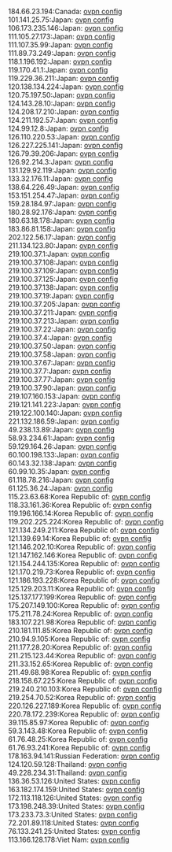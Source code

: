184.66.23.194:Canada: [ovpn config](vpn/184_66_23_194.ovpn)  
101.141.25.75:Japan: [ovpn config](vpn/101_141_25_75.ovpn)  
106.173.235.146:Japan: [ovpn config](vpn/106_173_235_146.ovpn)  
111.105.27.173:Japan: [ovpn config](vpn/111_105_27_173.ovpn)  
111.107.35.99:Japan: [ovpn config](vpn/111_107_35_99.ovpn)  
111.89.73.249:Japan: [ovpn config](vpn/111_89_73_249.ovpn)  
118.1.196.192:Japan: [ovpn config](vpn/118_1_196_192.ovpn)  
119.170.41.1:Japan: [ovpn config](vpn/119_170_41_1.ovpn)  
119.229.36.211:Japan: [ovpn config](vpn/119_229_36_211.ovpn)  
120.138.134.224:Japan: [ovpn config](vpn/120_138_134_224.ovpn)  
120.75.197.50:Japan: [ovpn config](vpn/120_75_197_50.ovpn)  
124.143.28.10:Japan: [ovpn config](vpn/124_143_28_10.ovpn)  
124.208.17.210:Japan: [ovpn config](vpn/124_208_17_210.ovpn)  
124.211.192.57:Japan: [ovpn config](vpn/124_211_192_57.ovpn)  
124.99.12.8:Japan: [ovpn config](vpn/124_99_12_8.ovpn)  
126.110.220.53:Japan: [ovpn config](vpn/126_110_220_53.ovpn)  
126.227.225.141:Japan: [ovpn config](vpn/126_227_225_141.ovpn)  
126.79.39.206:Japan: [ovpn config](vpn/126_79_39_206.ovpn)  
126.92.214.3:Japan: [ovpn config](vpn/126_92_214_3.ovpn)  
131.129.92.119:Japan: [ovpn config](vpn/131_129_92_119.ovpn)  
133.32.176.11:Japan: [ovpn config](vpn/133_32_176_11.ovpn)  
138.64.226.49:Japan: [ovpn config](vpn/138_64_226_49.ovpn)  
153.151.254.47:Japan: [ovpn config](vpn/153_151_254_47.ovpn)  
159.28.184.97:Japan: [ovpn config](vpn/159_28_184_97.ovpn)  
180.28.92.176:Japan: [ovpn config](vpn/180_28_92_176.ovpn)  
180.63.18.178:Japan: [ovpn config](vpn/180_63_18_178.ovpn)  
183.86.81.158:Japan: [ovpn config](vpn/183_86_81_158.ovpn)  
202.122.56.17:Japan: [ovpn config](vpn/202_122_56_17.ovpn)  
211.134.123.80:Japan: [ovpn config](vpn/211_134_123_80.ovpn)  
219.100.37.1:Japan: [ovpn config](vpn/219_100_37_1.ovpn)  
219.100.37.108:Japan: [ovpn config](vpn/219_100_37_108.ovpn)  
219.100.37.109:Japan: [ovpn config](vpn/219_100_37_109.ovpn)  
219.100.37.125:Japan: [ovpn config](vpn/219_100_37_125.ovpn)  
219.100.37.138:Japan: [ovpn config](vpn/219_100_37_138.ovpn)  
219.100.37.19:Japan: [ovpn config](vpn/219_100_37_19.ovpn)  
219.100.37.205:Japan: [ovpn config](vpn/219_100_37_205.ovpn)  
219.100.37.211:Japan: [ovpn config](vpn/219_100_37_211.ovpn)  
219.100.37.213:Japan: [ovpn config](vpn/219_100_37_213.ovpn)  
219.100.37.22:Japan: [ovpn config](vpn/219_100_37_22.ovpn)  
219.100.37.4:Japan: [ovpn config](vpn/219_100_37_4.ovpn)  
219.100.37.50:Japan: [ovpn config](vpn/219_100_37_50.ovpn)  
219.100.37.58:Japan: [ovpn config](vpn/219_100_37_58.ovpn)  
219.100.37.67:Japan: [ovpn config](vpn/219_100_37_67.ovpn)  
219.100.37.7:Japan: [ovpn config](vpn/219_100_37_7.ovpn)  
219.100.37.77:Japan: [ovpn config](vpn/219_100_37_77.ovpn)  
219.100.37.90:Japan: [ovpn config](vpn/219_100_37_90.ovpn)  
219.107.160.153:Japan: [ovpn config](vpn/219_107_160_153.ovpn)  
219.121.141.223:Japan: [ovpn config](vpn/219_121_141_223.ovpn)  
219.122.100.140:Japan: [ovpn config](vpn/219_122_100_140.ovpn)  
221.132.186.59:Japan: [ovpn config](vpn/221_132_186_59.ovpn)  
49.238.13.89:Japan: [ovpn config](vpn/49_238_13_89.ovpn)  
58.93.234.61:Japan: [ovpn config](vpn/58_93_234_61.ovpn)  
59.129.164.26:Japan: [ovpn config](vpn/59_129_164_26.ovpn)  
60.100.198.133:Japan: [ovpn config](vpn/60_100_198_133.ovpn)  
60.143.32.138:Japan: [ovpn config](vpn/60_143_32_138.ovpn)  
60.99.10.35:Japan: [ovpn config](vpn/60_99_10_35.ovpn)  
61.118.78.216:Japan: [ovpn config](vpn/61_118_78_216.ovpn)  
61.125.36.24:Japan: [ovpn config](vpn/61_125_36_24.ovpn)  
115.23.63.68:Korea Republic of: [ovpn config](vpn/115_23_63_68.ovpn)  
118.33.161.36:Korea Republic of: [ovpn config](vpn/118_33_161_36.ovpn)  
119.196.166.14:Korea Republic of: [ovpn config](vpn/119_196_166_14.ovpn)  
119.202.225.224:Korea Republic of: [ovpn config](vpn/119_202_225_224.ovpn)  
121.134.249.211:Korea Republic of: [ovpn config](vpn/121_134_249_211.ovpn)  
121.139.69.14:Korea Republic of: [ovpn config](vpn/121_139_69_14.ovpn)  
121.146.202.10:Korea Republic of: [ovpn config](vpn/121_146_202_10.ovpn)  
121.147.162.146:Korea Republic of: [ovpn config](vpn/121_147_162_146.ovpn)  
121.154.244.135:Korea Republic of: [ovpn config](vpn/121_154_244_135.ovpn)  
121.170.219.73:Korea Republic of: [ovpn config](vpn/121_170_219_73.ovpn)  
121.186.193.228:Korea Republic of: [ovpn config](vpn/121_186_193_228.ovpn)  
125.129.203.11:Korea Republic of: [ovpn config](vpn/125_129_203_11.ovpn)  
125.137.177.199:Korea Republic of: [ovpn config](vpn/125_137_177_199.ovpn)  
175.207.149.100:Korea Republic of: [ovpn config](vpn/175_207_149_100.ovpn)  
175.211.78.24:Korea Republic of: [ovpn config](vpn/175_211_78_24.ovpn)  
183.107.221.98:Korea Republic of: [ovpn config](vpn/183_107_221_98.ovpn)  
210.181.111.85:Korea Republic of: [ovpn config](vpn/210_181_111_85.ovpn)  
210.94.9.105:Korea Republic of: [ovpn config](vpn/210_94_9_105.ovpn)  
211.177.28.20:Korea Republic of: [ovpn config](vpn/211_177_28_20.ovpn)  
211.215.123.44:Korea Republic of: [ovpn config](vpn/211_215_123_44.ovpn)  
211.33.152.65:Korea Republic of: [ovpn config](vpn/211_33_152_65.ovpn)  
211.49.68.98:Korea Republic of: [ovpn config](vpn/211_49_68_98.ovpn)  
218.158.67.225:Korea Republic of: [ovpn config](vpn/218_158_67_225.ovpn)  
219.240.210.103:Korea Republic of: [ovpn config](vpn/219_240_210_103.ovpn)  
219.254.70.52:Korea Republic of: [ovpn config](vpn/219_254_70_52.ovpn)  
220.126.227.189:Korea Republic of: [ovpn config](vpn/220_126_227_189.ovpn)  
220.78.172.239:Korea Republic of: [ovpn config](vpn/220_78_172_239.ovpn)  
39.115.85.97:Korea Republic of: [ovpn config](vpn/39_115_85_97.ovpn)  
59.3.143.48:Korea Republic of: [ovpn config](vpn/59_3_143_48.ovpn)  
61.76.48.25:Korea Republic of: [ovpn config](vpn/61_76_48_25.ovpn)  
61.76.93.241:Korea Republic of: [ovpn config](vpn/61_76_93_241.ovpn)  
178.163.94.141:Russian Federation: [ovpn config](vpn/178_163_94_141.ovpn)  
124.120.59.128:Thailand: [ovpn config](vpn/124_120_59_128.ovpn)  
49.228.234.31:Thailand: [ovpn config](vpn/49_228_234_31.ovpn)  
136.36.53.126:United States: [ovpn config](vpn/136_36_53_126.ovpn)  
163.182.174.159:United States: [ovpn config](vpn/163_182_174_159.ovpn)  
172.113.118.126:United States: [ovpn config](vpn/172_113_118_126.ovpn)  
173.198.248.39:United States: [ovpn config](vpn/173_198_248_39.ovpn)  
173.233.73.3:United States: [ovpn config](vpn/173_233_73_3.ovpn)  
72.201.89.118:United States: [ovpn config](vpn/72_201_89_118.ovpn)  
76.133.241.25:United States: [ovpn config](vpn/76_133_241_25.ovpn)  
113.166.128.178:Viet Nam: [ovpn config](vpn/113_166_128_178.ovpn)  
